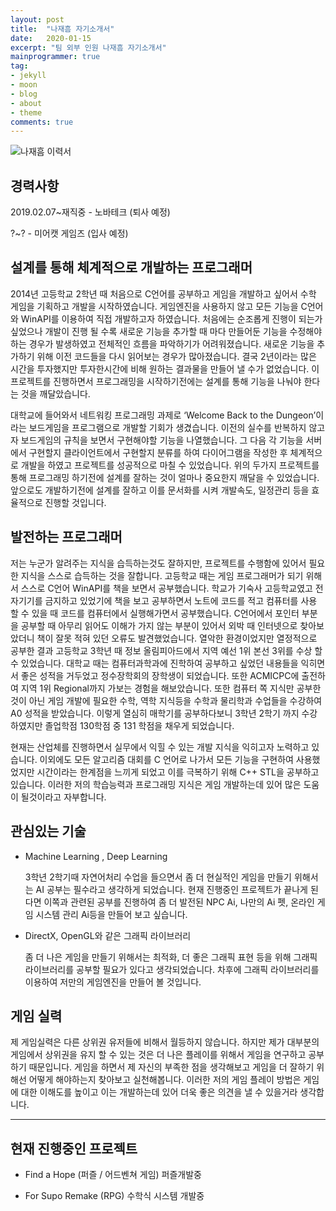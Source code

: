 ```yaml
---
layout: post
title:  "나재흠 자기소개서"
date:   2020-01-15
excerpt: "팀 외부 인원 나재흠 자기소개서"
mainprogrammer: true
tag:
- jekyll
- moon
- blog
- about
- theme
comments: true
---
```

![나재흠 이력서](https://user-images.githubusercontent.com/18138559/71558351-ad0c9c80-2a95-11ea-8bcb-ea7080c5be06.jpg)

## 경력사항

2019.02.07~재직중 - 노바테크  (퇴사 예정)

?~? - 미어캣 게임즈 (입사 예정) 



## 설계를 통해 체계적으로 개발하는 프로그래머

2014년 고등학교 2학년 때 처음으로 C언어를 공부하고 게임을 개발하고 싶어서 수학 게임을 기획하고 개발을 시작하였습니다. 
게임엔진을 사용하지 않고 모든 기능을 C언어와 WinAPI를 이용하여 직접 개발하고자 하였습니다. 
처음에는 순조롭게 진행이 되는가 싶었으나 개발이 진행 될 수록 새로운 기능을 추가할 때 마다 만들어둔 기능을 수정해야하는 경우가 발생하였고 전체적인 흐름을 파악하기가 어려워졌습니다. 
새로운 기능을 추가하기 위해 이전 코드들을 다시 읽어보는 경우가 많아졌습니다.  결국 2년이라는 많은 시간을 투자했지만 투자한시간에 비해 원하는 결과물을 만들어 낼 수가 없었습니다. 
이 프로젝트를 진행하면서 프로그래밍을 시작하기전에는 설계를 통해 기능을 나눠야 한다는 것을 깨달았습니다. 

대학교에 들어와서 네트워킹 프로그래밍 과제로 ‘Welcome Back to the Dungeon’이라는 보드게임을 프로그램으로 개발할 기회가 생겼습니다. 
이전의 실수를 반복하지 않고자 보드게임의 규칙을 보면서 구현해야할 기능을 나열했습니다. 
그 다음 각 기능을 서버에서 구현할지 클라이언트에서 구현할지 분류를 하여 다이어그램을 작성한 후 체계적으로 개발을 하였고 프로젝트를 성공적으로 마칠 수 있었습니다.
위의 두가지 프로젝트를 통해 프로그래밍 하기전에 설계를 잘하는 것이 얼마나 중요한지 깨달을 수 있었습니다. 
앞으로도 개발하기전에 설계를 잘하고 이를 문서화를 시켜 개발속도, 일정관리 등을 효율적으로 진행할 것입니다.

## 발전하는 프로그래머
저는 누군가 알려주는 지식을 습득하는것도 잘하지만, 프로젝트를 수행함에 있어서 필요한 지식을 스스로 습득하는 것을 잘합니다.
고등학교 때는 게임 프로그래머가 되기 위해서 스스로 C언어 WinAPI를 책을 보면서 공부했습니다. 
학교가 기숙사 고등학교였고 전자기기를 금지하고 있었기에 책을 보고 공부하면서 노트에 코드를 적고 컴퓨터를 사용 할 수 있을 때 코드를 컴퓨터에서 실행해가면서 공부했습니다. 
C언어에서 포인터 부분을 공부할 때 아무리 읽어도 이해가 가지 않는 부분이 있어서 외박 때 인터넷으로 찾아보았더니 책이 잘못 적혀 있던 오류도 발견했었습니다. 
열악한 환경이었지만 열정적으로 공부한 결과 고등학교 3학년 때 정보 올림피아드에서 지역 예선 1위 본선 3위를 수상 할 수 있었습니다.
대학교 때는 컴퓨터과학과에 진학하여 공부하고 싶었던 내용들을 익히면서 좋은 성적을 거두었고 정수장학회의  장학생이 되었습니다. 
또한 ACMICPC에 출전하여 지역 1위 Regional까지 가보는 경험을 해보았습니다. 
또한 컴퓨터 쪽 지식만 공부한 것이 아닌 게임 개발에 필요한 수학, 역학 지식등을 수학과 물리학과 수업들을 수강하여 A0 성적을 받았습니다. 
이렇게 열심히 매학기를 공부하다보니 3학년 2학기 까지 수강하였지만 졸업학점 130학점 중 131 학점을 채우게 되었습니다.

현재는 산업체를 진행하면서 실무에서 익힐 수 있는 개발 지식을 익히고자 노력하고 있습니다. 
이외에도 모든 알고리즘 대회를 C 언어로 나가서 모든 기능을 구현하여 사용했었지만 시간이라는 한계점을 느끼게 되었고 이를 극복하기 위해 C++ STL을 공부하고 있습니다.
이러한 저의 학습능력과 프로그래밍 지식은 게임 개발하는데 있어 많은 도움이 될것이라고 자부합니다.



## 관심있는 기술

  * Machine Learning , Deep Learning

  	3학년 2학기때 자연어처리 수업을 들으면서 좀 더 현실적인 게임을 만들기 위해서는 AI 공부는 필수라고 생각하게 되었습니다. 
  현재 진행중인 프로젝트가 끝나게 된다면 이쪽과 관련된 공부를 진행하여 좀 더 발전된 NPC Ai, 나만의 Ai 펫, 온라인 게임 시스템 관리 Ai등을 만들어 보고 싶습니다.

  * DirectX, OpenGL와 같은 그래픽 라이브러리

  	좀 더 나은 게임을 만들기 위해서는 최적화, 더 좋은 그래픽 표현 등을 위해 그래픽 라이브러리를 공부할 필요가 있다고 생각되었습니다. 
  차후에 그래픽 라이브러리를 이용하여 저만의 게임엔진을 만들어 볼 것입니다.



## 게임 실력

  제 게임실력은 다른 상위권 유저들에 비해서 월등하지 않습니다. 
  하지만 제가 대부분의 게임에서 상위권을 유지 할 수 있는 것은 더 나은 플레이를 위해서 게임을 연구하고 공부하기 때문입니다. 
  게임을 하면서 제 자신의 부족한 점을 생각해보고 게임을 더 잘하기 위해선 어떻게 해야하는지 찾아보고 실천해봅니다. 
  이러한 저의 게임 플레이 방법은 게임에 대한 이해도를 높이고 이는 개발하는데 있어 더욱 좋은 의견을 낼 수 있을거라 생각합니다.

---



## 현재 진행중인 프로젝트

  * Find a Hope (퍼즐 / 어드벤쳐 게임) 퍼즐개발중

  * For Supo Remake (RPG) 수학식 시스템 개발중
